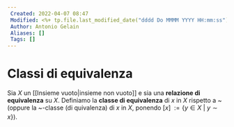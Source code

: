 ```yaml
---
 Created: 2022-04-07 08:47
 Modified: <%+ tp.file.last_modified_date("dddd Do MMMM YYYY HH:mm:ss") %>
 Author: Antonio Gelain
 Aliases: []
 Tags: []
---
```


# Classi di equivalenza
Sia $X$ un  [[Insieme vuoto|insieme non vuoto]] e sia una **relazione di equivalenza** su $X$.
Definiamo la **classe di equivalenza** di $x$ in $X$ rispetto a ~ (oppure la ~-classe (di quivalenza) di $x$ in $X$, ponendo $[x]_{~} := \{ y \in X\ |\ y \sim x \}$).